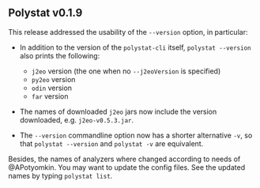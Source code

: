 ## Polystat v0.1.9

This release addressed the usability of the `--version` option, in particular:

* In addition to the version of the `polystat-cli` itself, `polystat --version` also prints the following:
  * `j2eo` version (the one when no `--j2eoVersion` is specified)
  * `py2eo` version
  * `odin` version
  * `far` version

* The names of downloaded `j2eo` jars now include the version downloaded, e.g. `j2eo-v0.5.3.jar`.

* The `--version` commandline option now has a shorter alternative `-v`, so that `polystat --version` and `polystat -v` are equivalent.

Besides, the names of analyzers where changed according to needs of @APotyomkin. You may want to update the config files. See the updated names by typing `polystat list`.
